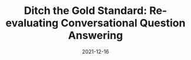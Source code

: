 ---
title: "Ditch the Gold Standard: Re-evaluating Conversational Question Answering"
collection: publications
date: 2021-12-16
venue: 'arxiv'
paperurl: 'https://arxiv.org/abs/2112.08812'
link: 'https://arxiv.org/abs/2112.08812'
codeurl: 'https://github.com/princeton-nlp/cqa-evaluation'
authors: 'Huihan Li*, Tianyu Gao*, Manan Goenka, Danqi Chen (* indicates equal contribution)'
---